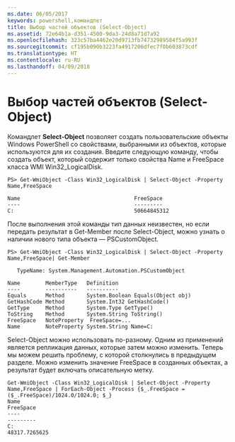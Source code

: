 ```yaml
---
ms.date: 06/05/2017
keywords: powershell,командлет
title: Выбор частей объектов (Select-Object)
ms.assetid: 72e64b1a-d351-4500-9da3-24d8a71d7a92
ms.openlocfilehash: 323c57ba4462e20d9713fb74732989584f5a993f
ms.sourcegitcommit: cf195b090b3223fa4917206dfec7f0b603873cdf
ms.translationtype: HT
ms.contentlocale: ru-RU
ms.lasthandoff: 04/09/2018
---
```

# <a name="selecting-parts-of-objects-select-object"></a>Выбор частей объектов (Select-Object)

Командлет **Select-Object** позволяет создать пользовательские объекты Windows PowerShell со свойствами, выбранными из объектов, которые используются для их создания. Введите следующую команду, чтобы создать объект, который содержит только свойства Name и FreeSpace класса WMI Win32_LogicalDisk.

```
PS> Get-WmiObject -Class Win32_LogicalDisk | Select-Object -Property Name,FreeSpace

Name                                    FreeSpace
----                                    ---------
C:                                      50664845312
```

После выполнения этой команды тип данных неизвестен, но если передать результат в Get-Member после Select-Object, можно узнать о наличии нового типа объекта — PSCustomObject.

```
PS> Get-WmiObject -Class Win32_LogicalDisk | Select-Object -Property Name,FreeSpace| Get-Member

   TypeName: System.Management.Automation.PSCustomObject

Name        MemberType   Definition
----        ----------   ----------
Equals      Method       System.Boolean Equals(Object obj)
GetHashCode Method       System.Int32 GetHashCode()
GetType     Method       System.Type GetType()
ToString    Method       System.String ToString()
FreeSpace   NoteProperty  FreeSpace=...
Name        NoteProperty System.String Name=C:
```

Select-Object можно использовать по-разному. Одним из применений является репликация данных, которые затем можно изменить. Теперь мы можем решить проблему, с которой столкнулись в предыдущем разделе. Можно изменить значение FreeSpace в созданных объектах, а результат будет включать описательную метку.

```
Get-WmiObject -Class Win32_LogicalDisk | Select-Object -Property Name,FreeSpace | ForEach-Object -Process {$_.FreeSpace = ($_.FreeSpace)/1024.0/1024.0; $_}
Name                                                                  FreeSpace
----                                                                  ---------
C:                                                                48317.7265625
```